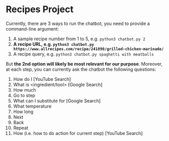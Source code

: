# Recipes Project

Currently, there are 3 ways to run the chatbot, you need to provide a command-line argument:

  1. A sample recipe number from 1 to 5, e.g. `python3 chatbot.py 2`
  2. **A recipe URL, e.g. `python3 chatbot.py https://www.allrecipes.com/recipe/241890/grilled-chicken-marinade/`**
  3. A recipe query, e.g. `python3 chatbot.py spaghetti with meatballs`

But **the 2nd option will likely be most relevant for our purpose**. Moreover, at each step, you can currently ask the chatbot the following questions:

  1. How do I <action> [YouTube Search]
  2. What is <ingredient/tool> [Google Search]
  3. How much <ingredient>
  4. Go to step <number>
  5. What can I substitute for <ingredient> [Google Search]
  6. What temperature
  7. How long
  8. Next
  9. Back
  10. Repeat
  11. How (i.e. how to do action for current step) [YouTube Search]
